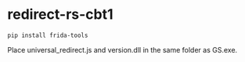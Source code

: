 # redirect-rs-cbt1

```
pip install frida-tools
```

Place universal_redirect.js and version.dll in the same folder as GS.exe.
